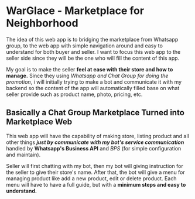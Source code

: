 # **WarGlace - Marketplace for Neighborhood**

The idea of this web app is to bridging the marketplace from Whatsapp group, to the web app with simple navigation around and easy to understand for both buyer and seller. I want to focus this web app to the seller side since they will be the one who will fill the content of this app.

My goal is to make the seller **feel at ease with their store and how to manage.** Since they using _Whatsapp and Chat Group for doing the promotion_, i will initially trying to make a bot and communicate it with my backend so the content of the app will automatically filled base on what seller provide such as product name, photo, pricing, etc.

## **Basically a Chat Group Marketplace Turned into Marketplace Web**

This web app will have the capability of making store, listing product and all other things ***just by communicate with my bot's service communication*** handled by **Whatsapp's Business API** and _BPS_ (for simple configuration and maintain).

Seller will first chatting with my bot, then my bot will giving instruction for the seller to give their store's name. After that, the bot will give a menu for managing product like add a new product, edit or delete product. Each menu will have to have a full guide, but with a **minimum steps and easy to understand.**